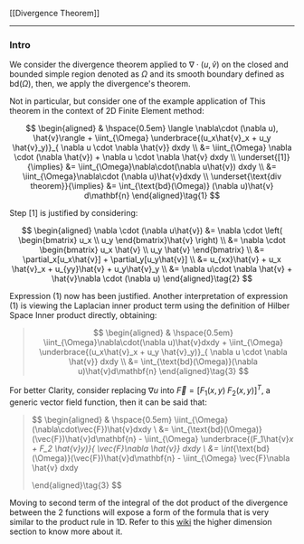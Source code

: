
[[Divergence Theorem]]

---
### **Intro**


We consider the divergence theorem applied to $\nabla\cdot(u, \hat{v})$ on the closed and bounded simple region denoted as $\Omega$ and its smooth boundary defined as $\text{bd}(\Omega)$, then, we apply the divergence's theorem.

Not in particular, but consider one of the example application of This theorem in the context of 2D Finite Element method: 

$$
\begin{aligned}
    & \hspace{0.5em}
    \langle \nabla\cdot (\nabla u), \hat{v}\rangle + 
    \iint_{\Omega} \underbrace{(u_x\hat{v}_x + u_y \hat{v}_y)}_{
        \nabla u \cdot \nabla \hat{v}} dxdy
    \\
    &= \iint_{\Omega} 
    \nabla \cdot (\nabla \hat{v}) + \nabla u \cdot \nabla \hat{v}
    dxdy
    \\
    \underset{[1]}{\implies}
    &= 
    \iint_{\Omega}\nabla\cdot(\nabla u\hat{v}) dxdy 
    \\
    &= 
    \iint_{\Omega}\nabla\cdot (\nabla u)\hat{v}dxdy
    \\
    \underset{\text{div theorem}}{\implies}
    &=
    \int_{\text{bd}(\Omega)} 
        (\nabla u)\hat{v}
    d\mathbf{n}
\end{aligned}\tag{1}
$$

Step [1] is justified by considering: 

$$
\begin{aligned}
    \nabla \cdot (\nabla u\hat{v}) &= 
    \nabla \cdot \left(
        \begin{bmatrix}
            u_x \\ u_y
        \end{bmatrix}\hat{v}
    \right)
    \\
    &= 
    \nabla \cdot \begin{bmatrix}
        u_x \hat{v} \\ u_y \hat{v}
    \end{bmatrix}
    \\
    &= 
    \partial_x[u_x\hat{v}] + \partial_y[u_y\hat{v}]
    \\
    &= 
    u_{xx}\hat{v} + u_x \hat{v}_x + u_{yy}\hat{v} + u_y\hat{v}_y
    \\
    &= 
    \nabla u\cdot \nabla \hat{v} + \hat{v}\nabla \cdot (\nabla u)
\end{aligned}\tag{2}
$$

Expression (1) now has been justified. Another interpretation of expression (1) is viewing the Laplacian inner product term using the definition of Hilber Space Inner product directly, obtaining: 

> $$
> \begin{aligned}
>     & \hspace{0.5em}
>     \iint_{\Omega}\nabla\cdot(\nabla u)\hat{v}dxdy
>     +
>     \iint_{\Omega} \underbrace{(u_x\hat{v}_x + u_y \hat{v}_y)}_{
>         \nabla u \cdot \nabla \hat{v}} dxdy
>     \\
>     &= \int_{\text{bd}(\Omega)}(\nabla u)\hat{v}d\mathbf{n}
> \end{aligned}\tag{3}
> $$

For better Clarity, consider replacing $\nabla u$ into $\vec{F} = [F_1(x, y)\; F_2(x, y)]^T$, a generic vector field function, then it can be said that: 

> $$
> \begin{aligned}
>     & \hspace{0.5em}
>     \iint_{\Omega}
>     (\nabla\cdot\vec{F})\hat{v}dxdy
>     \\
>     &= \int_{\text{bd}(\Omega)}(\vec{F})\hat{v}d\mathbf{n}
>     -
>     \iint_{\Omega} \underbrace{(F_1\hat{v}_x + F_2 \hat{v}_y)}_{
>         \vec{F}\nabla \hat{v}} dxdy
>     \\
>     &= \int_{\text{bd}(\Omega)}(\vec{F})\hat{v}d\mathbf{n}
>     - \iint_{\Omega} \vec{F}\nabla \hat{v} dxdy
>         
> \end{aligned}\tag{3}
> $$

Moving to second term of the integral of the dot product of the divergence between the 2 functions will expose a form of the formula that is very similar to the product rule in 1D. Refer to this [wiki](https://en.wikipedia.org/wiki/Integration_by_parts) the higher dimension section to know more about it. 
